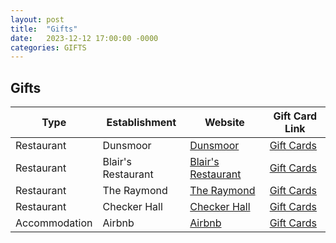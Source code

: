 ```yaml
---
layout: post
title:  "Gifts"
date:   2023-12-12 17:00:00 -0000
categories: GIFTS
---
```



## Gifts

| Type            | Establishment      | Website                                      | Gift Card Link                                     | 
|-----------------|--------------------|----------------------------------------------|----------------------------------------------------|
| Restaurant      | Dunsmoor           | [Dunsmoor](https://www.dunsmoor.la/)         | [Gift Cards](https://www.toasttab.com/dunsmoor-3501-eagle-rock-boulevard/giftcards) |
| Restaurant      | Blair's Restaurant | [Blair's Restaurant](https://blairsrestaurant.com/eagle-rock) | [Gift Cards](https://squareup.com/gift/BF2H0BTAYA99T/order) |
| Restaurant      | The Raymond        | [The Raymond](https://theraymond.com/)       | [Gift Cards](https://www.toasttab.com/theraymond1886/giftcards) |
| Restaurant      | Checker Hall       | [Checker Hall](https://www.checkerhall.com/) | [Gift Cards](https://www.toasttab.com/checker-hall-104-north-avenue-56-2nd-floor/giftcards) |
| Accommodation   | Airbnb             | [Airbnb](https://www.airbnb.com/)            | [Gift Cards](https://www.airbnb.com/giftcards)     |